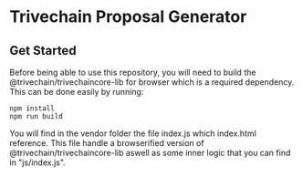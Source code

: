 # Trivechain Proposal Generator
## Get Started

Before being able to use this repository, you will need to build the @trivechain/trivechaincore-lib for browser which is a required dependency. This can be done easily by running:

```
npm install
npm run build
```

You will find in the vendor folder the file index.js which index.html reference. This file handle a browserified version of @trivechain/trivechaincore-lib aswell as some inner logic that you can find in "js/index.js".
